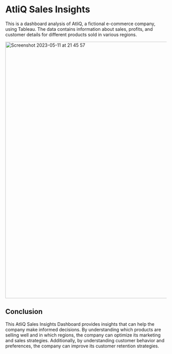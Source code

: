 # AtliQ Sales Insights
This is a dashboard analysis of AtliQ, a fictional e-commerce company, using Tableau. The data contains information about sales, profits, and customer details for different products sold in various regions.

<img width="1200" height="800" alt="Screenshot 2023-05-11 at 21 45 57" src="https://github.com/GloryTrizza/Atliq-Sales-Insights/assets/77668194/1fa004c3-d1a0-4878-a0cb-791c551c7992">

## Conclusion
This AtliQ Sales Insights Dashboard provides insights that can help the company make informed decisions. By understanding which products are selling well and in which regions, the company can optimize its marketing and sales strategies. Additionally, by understanding customer behavior and preferences, the company can improve its customer retention strategies.
